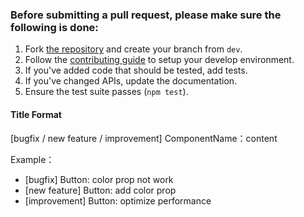 ### Before submitting a pull request, please make sure the following is done:

1. Fork [the repository](https://github.com/youzan/vant) and create your branch from `dev`.
2. Follow the [contributing guide](./CONTRIBUTING.md) to setup your develop environment.
2. If you've added code that should be tested, add tests.
3. If you've changed APIs, update the documentation.
4. Ensure the test suite passes (`npm test`).

#### Title Format

[bugfix / new feature / improvement] ComponentName：content

Example：
* [bugfix] Button: color prop not work
* [new feature] Button: add color prop
* [improvement] Button: optimize performance
